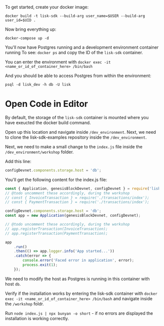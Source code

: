 To get started, create your docker image:
```
docker build -t lisk-sdk --build-arg user_name=$USER --build-arg user_id=$UID .
```

Now bring everything up:
```
docker-compose up -d
```

You'll now have Postgres running and a development environment container running
To see: `docker ps` and copy the ID of the `lisk-sdk` container.

You can enter the environment with `docker exec -it <name_or_id_of_container_here> /bin/bash`

And you should be able to access Postgres from within the environment:
```
psql -d lisk_dev -h db -U lisk
```

# Open Code in Editor
By default, the storage of the `lisk-sdk` container is mounted where you have exeucted the docker build command.

Open up this location and navigate inside `/dev_environment`.
Next, we need to clone the lisk-sdk-examples repository inside the `/dev_environment`.

Next, we need to make a small change to the `index.js` file inside the `/dev_environment/workshop` folder.

Add this line: 

```js
configDevnet.components.storage.host = 'db';
```

You'll get the following content for the index.js file:

```js
const { Application, genesisBlockDevnet, configDevnet } = require('lisk-sdk');
// @todo uncomment these accordingly, during the workshop
// const { InvoiceTransaction } = require('./transactions/index');
// const { PaymentTransaction } = require('./transactions/index');

configDevnet.components.storage.host = 'db';
const app = new Application(genesisBlockDevnet, configDevnet);

// @todo uncomment these accordingly, during the workshop
// app.registerTransaction(InvoiceTransaction);
// app.registerTransaction(PaymentTransaction);

app
	.run()
	.then(() => app.logger.info('App started...'))
	.catch(error => {
		console.error('Faced error in application', error);
		process.exit(1);
	});

```

We need to modify the host as Postgres is running in this container with host `db`.

Verify if the installation works by entering the lisk-sdk container with `docker exec -it <name_or_id_of_container_here> /bin/bash` and navigate inside the `/workshop` foldr.

Run `node index.js | npx bunyan -o short` - if no errors are displayed the installation is working correctly.
